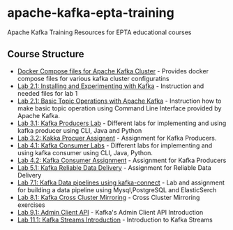 # apache-kafka-epta-training
Apache Kafka Training Resources for EPTA educational courses

## Course Structure

  * [Docker Compose files for Apache Kafka Cluster](docker-compose-files/README.md) - Provides docker compose files for various kafka cluster configuratins
  * [Lab 2.1: Installing and Experimenting with Kafka](session-two-lab/README.md) - Instruction and needed files for lab 1
  * [Lab 2.1: Basic Topic Operations with Apache Kafka](session-two-lab2/README.md) - Instruction how to make basic topic operation using Command Line Interface provided by Apache Kafka. 
  * [Lab 3.1: Kafka Producers Lab](session-three-lab1/README.md) - Different labs for implementing and using kafka producer using CLI, Java and Python
  * [Lab 3.2: Kakka Procuer Assignent](session-three-lab2/advanced-kafka-producer-assignment/README.md) - Assignment for Kafka Producers.
  * [Lab 4.1: Kafka Consumer Labs](session-four-lab1/README.md) - Different labs for implementing and using kafka consumer using CLI, Java, Python. 
  * [Lab 4.2: Kafka Consumer Assignment](session-four-lab2/kafka-consumer-assignment/README.md) - Assignment for Kafka Producers
  * [Lab 5.1: Kafka Reliable Data Delivery](session-five-lab1/README.md) - Assignment for Reliable Data Delivery
  * [Lab 7.1: Kafka Data pipelines using kafka-connect](session-seven-lab/README.md) - Lab and assignment for building a data pipeline using Mysql,PostgreSQL and ElasticSerch
  * [Lab 8.1: Kafka Cross Cluster Mirroring](session-eight-lab/README.md) - Cross Cluster Mirroring exercises
  * [Lab 9.1: Admin Client API](session-nine-lab/README.md) - Kafka's Admin Client API Introduction
  * [Lab 11.1: Kafka Streams Introduction](session-eleven-lab/README.md) - Introduction to Kafka Streams
